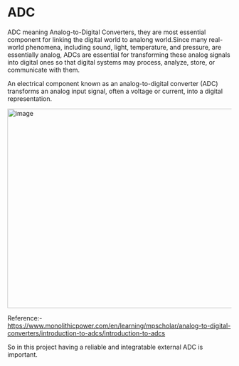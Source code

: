 # ADC 

ADC meaning Analog-to-Digital Converters, they are most essential component for linking the digital world to analong world.Since many real-world phenomena, including sound, light, temperature, and pressure, are essentially analog, ADCs are essential for transforming these analog signals into digital ones so that digital systems may process, analyze, store, or communicate with them. 

An electrical component known as an analog-to-digital converter (ADC) transforms an analog input signal, often a voltage or current, into a digital representation.


<img width="960" height="449" alt="image" src="https://github.com/user-attachments/assets/7bc723ef-01a2-4402-8bff-e1642f641bad" />

Reference:- https://www.monolithicpower.com/en/learning/mpscholar/analog-to-digital-converters/introduction-to-adcs/introduction-to-adcs

So in this project having a reliable and integratable external ADC is important.

